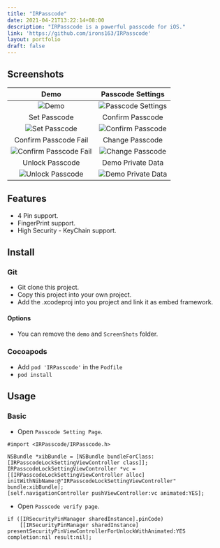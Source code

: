 ```yaml
---
title: "IRPasscode"
date: 2021-04-21T13:22:14+08:00
description: "IRPasscode is a powerful passcode for iOS."
link: 'https://github.com/irons163/IRPasscode'
layout: portfolio
draft: false
---
```


## Screenshots
| Demo | Passcode Settings |
|:---:|:---:|
| ![Demo](IRPasscode/ScreenShots/demo1.png) | ![Passcode Settings](IRPasscode/ScreenShots/demo2.png) |
| Set Passcode  | Confirm Passcode |
| ![Set Passcode](IRPasscode/ScreenShots/demo3.png) | ![Confirm Passcode](IRPasscode/ScreenShots/demo4.png) |
| Confirm Passcode Fail | Change Passcode |
| ![Confirm Passcode Fail](IRPasscode/ScreenShots/demo5.png) | ![Change Passcode](IRPasscode/ScreenShots/demo6.png) |
| Unlock Passcode | Demo Private Data |
| ![Unlock Passcode](IRPasscode/ScreenShots/demo7.png) | ![Demo Private Data](IRPasscode/ScreenShots/demo8.png) |

## Features
- 4 Pin support.
- FingerPrint support.
- High Security - KeyChain support.

## Install
### Git
- Git clone this project.
- Copy this project into your own project.
- Add the .xcodeproj into you  project and link it as embed framework.
#### Options
- You can remove the `demo` and `ScreenShots` folder.

### Cocoapods
- Add `pod 'IRPasscode'`  in the `Podfile`
- `pod install`

## Usage

### Basic
- Open `Passcode Setting Page`.
```obj-c
#import <IRPasscode/IRPasscode.h>

NSBundle *xibBundle = [NSBundle bundleForClass:[IRPasscodeLockSettingViewController class]];
IRPasscodeLockSettingViewController *vc = [[IRPasscodeLockSettingViewController alloc] initWithNibName:@"IRPasscodeLockSettingViewController" bundle:xibBundle];
[self.navigationController pushViewController:vc animated:YES];
```

- Open `Passcode verify page`.
```obj-c
if ([IRSecurityPinManager sharedInstance].pinCode)
    [[IRSecurityPinManager sharedInstance] presentSecurityPinViewControllerForUnlockWithAnimated:YES completion:nil result:nil];
```
